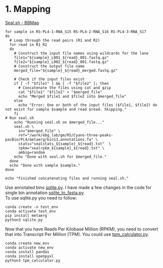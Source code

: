 # 1. Mapping
[Seal.sh - BBMap](https://archive.jgi.doe.gov/data-and-tools/software-tools/bbtools/bb-tools-user-guide/seal-guide/)
```
for sample in RS-PL4-1-RNA_S15 RS-PL4-2-RNA_S16 RS-PL4-3-RNA_S17
do
  # Loop through the read pairs (R1 and R2)
  for read in R1 R2
  do
    # Construct the input file names using wildcards for the lane
    file1="${sample}_L001_${read}_001.fastq.gz"
    file2="${sample}_L002_${read}_001.fastq.gz"
    # Construct the output file name
    merged_file="${sample}_${read}_merged.fastq.gz"

    # Check if the input files exist
    if [ -f "$file1" ] && [ -f "$file2" ]; then
      # Concatenate the files using cat and gzip
      cat "$file1" "$file2" > "$merged_file"
      echo "Merged $file1 and $file2 into $merged_file"
    else
      echo "Error: One or both of the input files ($file1, $file2) do not exist for sample $sample and read $read. Skipping."
    fi
# Run seal.sh
    echo "Running seal.sh on $merged_file..."
    seal.sh \
      in="$merged_file" \
      ref="/work/ebg_lab/gm/RS/Cyano-three-peaks-pacBio/PL4/metaerg/bin13.annotations.fa" \
      stats="sealstats_${sample}_${read}.txt"  \
      rpkm="sealrpkm_${sample}_${read}.txt" \
      ambig=random
    echo "Done with seal.sh for $merged_file."
  done
  echo "Done with sample $sample."
done

echo "Finished concatenating files and running seal.sh."
```
Use annotated bins [sqlite.py](https://github.com/Wednesdaysama/Metatranscriptomics/blob/main/sqlite.py). I have made a few changes in the code for single bin annotation [sqlite_to_fasta.py](https://github.com/Ruchita-0310/Metatranscriptomics/blob/main/sqlite_to_fasta.py).        
To use sqlite.py you need to follow:
```
conda create -n test_env
conda activate test_env
pip install metaerg
python3 sqlite.py
```
Now that you have Reads Per Kilobase Million (RPKM), you need to convert that into Transcript Per Million (TPM). You could use [tpm_calculator.py](https://github.com/Ruchita-0310/Metatranscriptomics/blob/main/tpm_calculator.py).              
```
conda create new_env
conda activate new_env
conda install pandas
conda install openpyxl
python3 tpm_calculator.py
```
